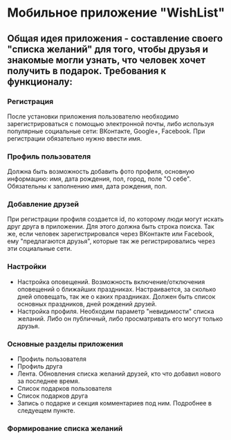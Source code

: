 Мобильное приложение "WishList"
========================
Общая идея приложения - составление своего "списка желаний" для того, 
чтобы друзья и знакомые могли узнать, что человек хочет получить в подарок.
Требования к функционалу:
---------------------------
### Регистрация ###
После установки приложения пользователю необходимо зарегистрироваться с помощью электронной почты, либо используя популярные
социальные сети: ВКонтакте, Google+, Facebook.
При регистрации обязательно нужно ввести имя.
### Профиль пользователя ###
Должна быть возможность добавить фото профиля, основную информацию: имя, дата рождения, пол, город,
поле "О себе". Обязательны к заполнению имя, дата рождения, пол.
### Добавление друзей ###
При регистрации профиля создается id, по которому люди могут искать друг друга в приложении. Для этого должна
быть строка поиска. Так же, если человек зарегистрировался через ВКонтакте или Facebook, ему "предлагаются друзья",
которые так же регистрировались через эти социальные сети.
### Настройки ###
+ Настройка оповещений. Возможность включение/отключения оповещений о ближайших праздниках. Настраивается, за сколько дней оповещать, так же о каких праздниках. Должен быть список основных праздников, дней рождений друзей.
+ Настройка профиля. Необходим параметр "невидимости" списка желаний. Либо он публичный, либо просматривать его могут только друзья.
### Основные разделы приложения ### 
+ Профиль пользователя
+ Профиль друга
+ Лента. Обновления списка желаний друзей, кто что добавил нового за последнее время.
+ Список подарков пользователя
+ Список подарков друга
+ Запись о подарке и секция комментариев под ним. Подробнее в следуещем пункте.
### Формирование списка желаний ###
